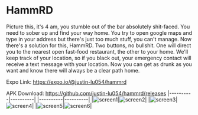 HammRD
===========
Picture this, it's 4 am, you stumble out of the bar absolutely shit-faced. You need to sober up and find your way home. You try to open google maps and type in your address but there's just too much stuff, you can't manage. Now there's a solution for this, HammRD. Two buttons, no bullshit. One will direct you to the nearest open fast-food restaurant, the other to your home. We'll keep track of your location, so if you black out, your emergency contact will receive a text message with your location. Now you can get as drunk as you want and know there will always  be a clear path home.

Expo Link: https://expo.io/@justin-lu054/hammrd

APK Download: https://github.com/justin-lu054/hammrd/releases
|----------|----------|
|----------|----------|
|![screen1](https://i.imgur.com/WczcVIr.jpg)|![screen2](https://i.imgur.com/j0oxMhv.jpg)|
|![screen3](https://i.imgur.com/9QBYZ1j.jpg)|![screen4](https://i.imgur.com/NhibzVy.jpg)|
|![screen5](https://i.imgur.com/r9HAN9U.jpg)|![screen6](https://i.imgur.com/xjydls7.png)|







